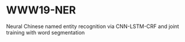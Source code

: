 # WWW19-NER
Neural Chinese named entity recognition via CNN-LSTM-CRF and joint training with word segmentation
